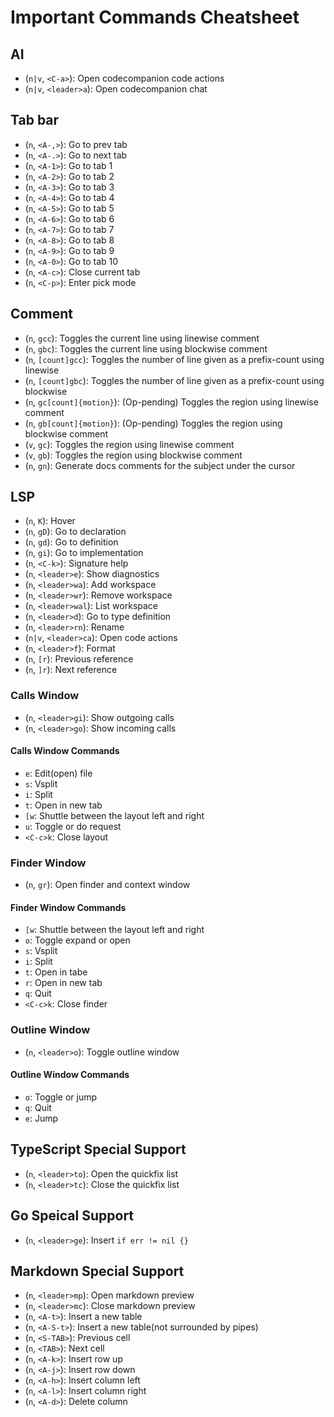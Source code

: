 # Important Commands Cheatsheet

## AI

- (`n|v`, `<C-a>`): Open codecompanion code actions
- (`n|v`, `<leader>a`): Open codecompanion chat

## Tab bar

- (`n`, `<A-,>`): Go to prev tab
- (`n`, `<A-.>`): Go to next tab
- (`n`, `<A-1>`): Go to tab 1
- (`n`, `<A-2>`): Go to tab 2
- (`n`, `<A-3>`): Go to tab 3
- (`n`, `<A-4>`): Go to tab 4
- (`n`, `<A-5>`): Go to tab 5
- (`n`, `<A-6>`): Go to tab 6
- (`n`, `<A-7>`): Go to tab 7
- (`n`, `<A-8>`): Go to tab 8
- (`n`, `<A-9>`): Go to tab 9
- (`n`, `<A-0>`): Go to tab 10
- (`n`, `<A-c>`): Close current tab
- (`n`, `<C-p>`): Enter pick mode

## Comment

- (`n`, `gcc`): Toggles the current line using linewise comment
- (`n`, `gbc`): Toggles the current line using blockwise comment
- (`n`, `[count]gcc`): Toggles the number of line given as a prefix-count using linewise
- (`n`, `[count]gbc`): Toggles the number of line given as a prefix-count using blockwise
- (`n`, `gc[count]{motion}`): (Op-pending) Toggles the region using linewise comment
- (`n`, `gb[count]{motion}`): (Op-pending) Toggles the region using blockwise comment
- (`v`, `gc`): Toggles the region using linewise comment
- (`v`, `gb`): Toggles the region using blockwise comment
- (`n`, `gn`): Generate docs comments for the subject under the cursor

## LSP

- (`n`, `K`): Hover
- (`n`, `gD`): Go to declaration
- (`n`, `gd`): Go to definition
- (`n`, `gi`): Go to implementation
- (`n`, `<C-k>`): Signature help
- (`n`, `<leader>e`): Show diagnostics
- (`n`, `<leader>wa`): Add workspace
- (`n`, `<leader>wr`): Remove workspace
- (`n`, `<leader>wal`): List workspace
- (`n`, `<leader>d`): Go to type definition
- (`n`, `<leader>rn`): Rename
- (`n|v`, `<leader>ca`): Open code actions
- (`n`, `<leader>f`): Format
- (`n`, `[r`): Previous reference
- (`n`, `]r`): Next reference

### Calls Window

- (`n`, `<leader>gi`): Show outgoing calls
- (`n`, `<leader>go`): Show incoming calls

#### Calls Window Commands

- `e`: Edit(open) file
- `s`: Vsplit
- `i`: Split
- `t`: Open in new tab
- `[w`: Shuttle between the layout left and right
- `u`: Toggle or do request
- `<C-c>k`: Close layout

### Finder Window

- (`n`, `gr`): Open finder and context window

#### Finder Window Commands

- `[w`: Shuttle between the layout left and right
- `o`: Toggle expand or open
- `s`: Vsplit
- `i`: Split
- `t`: Open in tabe
- `r`: Open in new tab
- `q`: Quit
- `<C-c>k`: Close finder

### Outline Window

- (`n`, `<leader>o`): Toggle outline window

#### Outline Window Commands

- `o`: Toggle or jump
- `q`: Quit
- `e`: Jump

## TypeScript Special Support

- (`n`, `<leader>to`): Open the quickfix list
- (`n`, `<leader>tc`): Close the quickfix list

## Go Speical Support

- (`n`, `<leader>ge`): Insert `if err != nil {}`

## Markdown Special Support

- (`n`, `<leader>mp`): Open markdown preview
- (`n`, `<leader>mc`): Close markdown preview
- (`n`, `<A-t>`): Insert a new table
- (`n`, `<A-S-t>`): Insert a new table(not surrounded by pipes)
- (`n`, `<S-TAB>`): Previous cell
- (`n`, `<TAB>`): Next cell
- (`n`, `<A-k>`): Insert row up
- (`n`, `<A-j>`): Insert row down
- (`n`, `<A-h>`): Insert column left
- (`n`, `<A-l>`): Insert column right
- (`n`, `<A-d>`): Delete column
